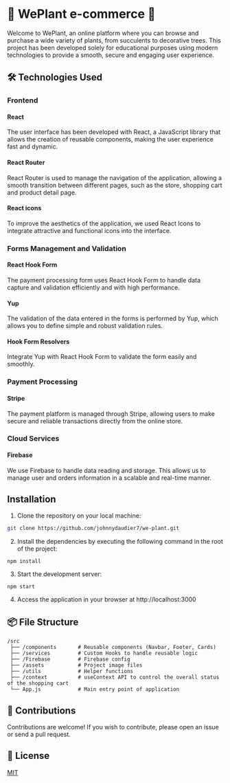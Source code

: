 
# 🌱 WePlant e-commerce 🌱

Welcome to WePlant, an online platform where you can browse and purchase a wide variety of plants, from succulents to decorative trees. This project has been developed solely for educational purposes using modern technologies to provide a smooth, secure and engaging user experience.

## 🛠️ Technologies Used

### Frontend

#### React
The user interface has been developed with React, a JavaScript library that allows the creation of reusable components, making the user experience fast and dynamic.

#### React Router
React Router is used to manage the navigation of the application, allowing a smooth transition between different pages, such as the store, shopping cart and product detail page.

#### React icons
To improve the aesthetics of the application, we used React Icons to integrate attractive and functional icons into the interface.



### Forms Management and Validation
#### React Hook Form
The payment processing form uses React Hook Form to handle data capture and validation efficiently and with high performance.
#### Yup
The validation of the data entered in the forms is performed by Yup, which allows you to define simple and robust validation rules.
#### Hook Form Resolvers
Integrate Yup with React Hook Form to validate the form easily and smoothly.

### Payment Processing
#### Stripe
The payment platform is managed through Stripe, allowing users to make secure and reliable transactions directly from the online store.

### Cloud Services
#### Firebase
We use Firebase to handle data reading and storage. This allows us to manage user and orders information in a scalable and real-time manner.


## Installation
1. Clone the repository on your local machine:
```bash
git clone https://github.com/johnnydaudier7/we-plant.git
```


2. Install the dependencies by executing the following command in the root of the project:
```
npm install  
```

3. Start the development server:
```
npm start
``` 
4. Access the application in your browser at http://localhost:3000

## 📦 File Structure
```
/src
 ├── /components       # Reusable components (Navbar, Footer, Cards)
 ├── /services         # Custom Hooks to handle reusable logic
 ├── /Firebase         # Firebase config
 ├── /assets           # Project image files
 ├── /utils            # Helper functions
 ├── /context          # useContext API to control the overall status of the shopping cart 
 └── App.js            # Main entry point of application
```

## 🤝 Contributions
Contributions are welcome! If you wish to contribute, please open an issue or send a pull request.

## 📄 License
[MIT](https://choosealicense.com/licenses/mit/)